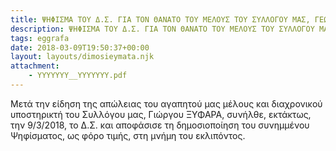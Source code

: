 ```yaml
---
title: ΨΗΦΙΣΜΑ ΤΟΥ Δ.Σ. ΓΙΑ ΤΟΝ ΘΑΝΑΤΟ ΤΟΥ ΜΕΛΟΥΣ ΤΟΥ ΣΥΛΛΟΓΟΥ ΜΑΣ, ΓΕΩΡΓΙΟΥ ΞΥΦΑΡΑ
description: ΨΗΦΙΣΜΑ ΤΟΥ Δ.Σ. ΓΙΑ ΤΟΝ ΘΑΝΑΤΟ ΤΟΥ ΜΕΛΟΥΣ ΤΟΥ ΣΥΛΛΟΓΟΥ ΜΑΣ, ΓΕΩΡΓΙΟΥ ΞΥΦΑΡΑ
tags: eggrafa
date: 2018-03-09T19:50:37+00:00
layout: layouts/dimosieymata.njk
attachment:
    - YYYYYYY__YYYYYYY.pdf
---
```

Μετά την είδηση της απώλειας του αγαπητού μας μέλους και διαχρονικού υποστηρικτή του Συλλόγου μας, Γιώργου Ξ​ΥΦΑΡΑ, συνήλθε, εκτάκτως, την 9/3/2018, το Δ.Σ. και αποφάσισε τη δημοσιοποίηση του συνημμένου Ψηφίσματος, ως φόρο τιμής, στη μνήμη του εκλιπόντος.
<!-- excerpt -->

